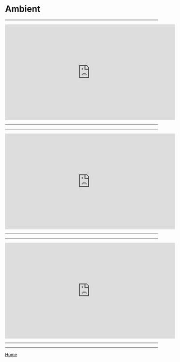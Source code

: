 # Ambient
---------

<iframe width="560" height="315" src="https://www.youtube.com/embed/nN2Q0b0tsDU" title="YouTube video player" frameborder="0" allow="accelerometer; autoplay; clipboard-write; encrypted-media; gyroscope; picture-in-picture" allowfullscreen></iframe>

____________________________________________________________________________________________________________
____________________________________________________________________________________________________________

<iframe width="560" height="315" src="https://www.youtube.com/embed/lET5OZmJesA" title="YouTube video player" frameborder="0" allow="accelerometer; autoplay; clipboard-write; encrypted-media; gyroscope; picture-in-picture" allowfullscreen></iframe>

____________________________________________________________________________________________________________
____________________________________________________________________________________________________________

<iframe width="560" height="315" src="https://www.youtube.com/embed/nPn_q0J9pds" title="YouTube video player" frameborder="0" allow="accelerometer; autoplay; clipboard-write; encrypted-media; gyroscope; picture-in-picture" allowfullscreen></iframe>

____________________________________________________________________________________________________________
____________________________________________________________________________________________________________

[Home](https://clickonrefresh.github.io/Music-Playlist)
